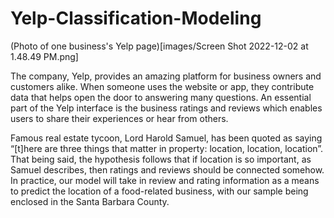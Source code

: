 # Yelp-Classification-Modeling

(Photo of one business's Yelp page)[images/Screen Shot 2022-12-02 at 1.48.49 PM.png]

The company, Yelp, provides an amazing platform for business owners and customers alike. When someone uses the website or app, they contribute data that helps open the door to answering many questions. An essential part of the Yelp interface is the business ratings and reviews which enables users to share their experiences or hear from others.

Famous real estate tycoon, Lord Harold Samuel, has been quoted as saying “[t]here are three things that matter in property: location, location, location”. That being said, the hypothesis follows that if location is so important, as Samuel describes, then ratings and reviews should be connected somehow. In practice, our model will take in review and rating information as a means to predict the location of a food-related business, with our sample being enclosed in the Santa Barbara County.




